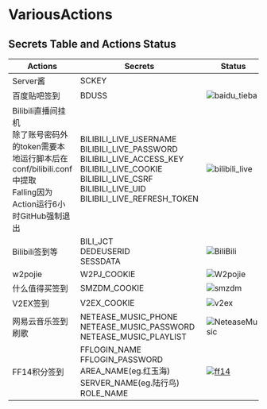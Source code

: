 # VariousActions

## Secrets Table and Actions Status

Actions | Secrets|Status
----|----|----
Server酱|SCKEY|
百度贴吧签到|BDUSS|![baidu_tieba](https://github.com/VidocqH/VariousActions/workflows/baidu_tieba/badge.svg)
Bilibili直播间挂机<br>除了账号密码外的token需要本地运行脚本后在conf/bilibili.conf中提取<br>Falling因为Action运行6小时GitHub强制退出|BILIBILI_LIVE_USERNAME<br>BILIBILI_LIVE_PASSWORD<br>BILIBILI_LIVE_ACCESS_KEY<br>BILIBILI_LIVE_COOKIE<br>BILIBILI_LIVE_CSRF<br>BILIBILI_LIVE_UID<br>BILIBILI_LIVE_REFRESH_TOKEN|![bilibili_live](https://github.com/VidocqH/VariousActions/workflows/bilibili_live/badge.svg)
Bilibili签到等|BILI_JCT<br>DEDEUSERID<br>SESSDATA|![BiliBili](https://github.com/Jasonzj/VariousActions/workflows/BiliBili/badge.svg)
w2pojie|W2PJ_COOKIE|![W2pojie](https://github.com/Jasonzj/VariousActions/workflows/W2pojie/badge.svg)
|什么值得买签到|SMZDM_COOKIE|![smzdm](https://github.com/Jasonzj/VariousActions/workflows/smzdm/badge.svg)|
|V2EX签到|V2EX_COOKIE|![v2ex](https://github.com/Jasonzj/VariousActions/workflows/v2ex/badge.svg)|
|网易云音乐签到刷歌|NETEASE_MUSIC_PHONE<br>NETEASE_MUSIC_PASSWORD<br>NETEASE_MUSIC_PLAYLIST|![NeteaseMusic](https://github.com/Jasonzj/VariousActions/workflows/NeteaseMusic/badge.svg)|
|FF14积分签到|FFLOGIN_NAME<br>FFLOGIN_PASSWORD<br>AREA_NAME(eg.红玉海)<br>SERVER_NAME(eg.陆行鸟)<br>ROLE_NAME|[![ff14](https://github.com/VidocqH/VariousActions/actions/workflows/ff14.yml/badge.svg)](https://github.com/VidocqH/VariousActions/actions/workflows/ff14.yml)
